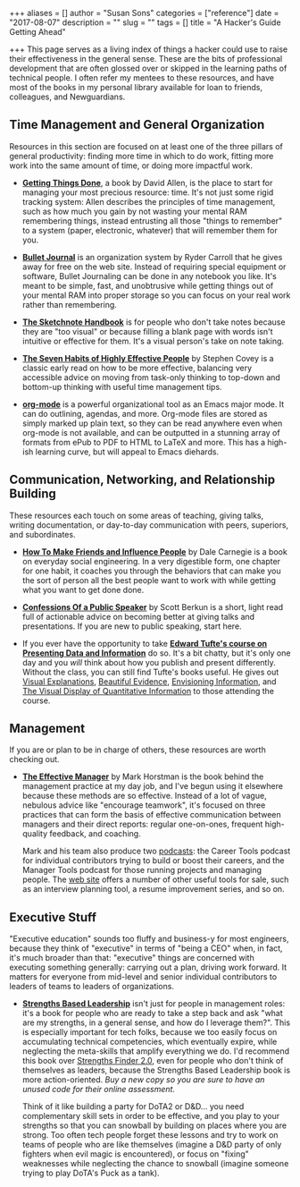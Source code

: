 +++
aliases = []
author = "Susan Sons"
categories = ["reference"]
date = "2017-08-07"
description = ""
slug = ""
tags = []
title = "A Hacker's Guide Getting Ahead"

+++
This page serves as a living index of things a hacker could use to raise their effectiveness in the general sense.  These are the bits of professional development that are often glossed over or skipped in the learning paths of technical people.  I often refer my mentees to these resources, and have most of the books in my personal library available for loan to friends, colleagues, and Newguardians.

## Time Management and General Organization

Resources in this section are focused on at least one of the three pillars of general productivity: finding more time in which to do work, fitting more work into the same amount of time, or doing more impactful work.

- **[Getting Things Done](http://amzn.to/2vxtjlj)**, a book by David Allen, is the place to start for managing your most precious resource: time.  It's not just some rigid tracking system: Allen describes the principles of time management, such as how much you gain by not wasting your mental RAM remembering things, instead entrusting all those "things to remember" to a system (paper, electronic, whatever) that will remember them for you.

- **[Bullet Journal](https://bulletjournal.com)** is an organization system by Ryder Carroll that he gives away for free on the web site.  Instead of requiring special equipment or software, Bullet Journaling can be done in any notebook you like.  It's meant to be simple, fast, and unobtrusive while getting things out of your mental RAM into proper storage so you can focus on your real work rather than remembering.

- **[The Sketchnote Handbook](http://amzn.to/2fma9bv)** is for people who don't take notes because they are "too visual" or because filling a blank page with words isn't intuitive or effective for them.  It's a visual person's take on note taking.

- **[The Seven Habits of Highly Effective People](http://amzn.to/2vx8kPK)** by Stephen Covey is a classic early read on how to be more effective, balancing very accessible advice on moving from task-only thinking to top-down and bottom-up thinking with useful time management tips.

- **[org-mode](http://orgmode.org)** is a powerful organizational tool as an Emacs major mode.  It can do outlining, agendas, and more.  Org-mode files are stored as simply marked up plain text, so they can be read anywhere even when org-mode is not available, and can be outputted in a stunning array of formats from ePub to PDF to HTML to LaTeX and more.  This has a high-ish learning curve, but will appeal to Emacs diehards.

## Communication, Networking, and Relationship Building
These resources each touch on some areas of teaching, giving talks, writing documentation, or day-to-day communication with peers, superiors, and subordinates.

- **[How To Make Friends and Influence People](http://amzn.to/2hDAgMa)** by Dale Carnegie is a book on everyday social engineering.  In a very digestible form, one chapter for one habit, it coaches you through the behaviors that can make you the sort of person all the best people want to work with while getting what you want to get done done.

- **[Confessions Of a Public Speaker](http://amzn.to/2fmRLPM)** by Scott Berkun is a short, light read full of actionable advice on becoming better at giving talks and presentations.  If you are new to public speaking, start here.

- If you ever have the opportunity to take **[Edward Tufte's course on Presenting Data and Information](https://www.edwardtufte.com/tufte/courses)** do so.  It's a bit chatty, but it's only one day and you *will* think about how you publish and present differently.  Without the class, you can still find Tufte's books useful.  He gives out [Visual Explanations](http://amzn.to/2wmub9T), [Beautiful Evidence](http://amzn.to/2hBHznk), [Envisioning Information](http://amzn.to/2flXYvm), and [The Visual Display of Quantitative Information](http://amzn.to/2vc1iyG) to those attending the course.

## Management
If you are or plan to be in charge of others, these resources are worth checking out.

- **[The Effective Manager](http://amzn.to/2uz3hd2)** by Mark Horstman is the book behind the management practice at my day job, and I've begun using it elsewhere because these methods are so effective.  Instead of a lot of vague, nebulous advice like "encourage teamwork", it's focused on three practices that can form the basis of effective communication between managers and their direct reports: regular one-on-ones, frequent high-quality feedback, and coaching.

  Mark and his team also produce two [podcasts](https://www.manager-tools.com/podcasts): the Career Tools podcast for individual contributors trying to build or boost their careers, and the Manager Tools podcast for those running projects and managing people.  The [web site](https://www.manager-tools.com) offers a number of other useful tools for sale, such as an interview planning tool, a resume improvement series, and so on.

## Executive Stuff
"Executive education" sounds too fluffy and business-y for most engineers, because they think of "executive" in terms of "being a CEO" when, in fact, it's much broader than that: "executive" things are concerned with executing something generally: carrying out a plan, driving work forward.  It matters for everyone from mid-level and senior individual contributors to leaders of teams to leaders of organizations.

- **[Strengths Based Leadership](http://amzn.to/2vxtrS3)** isn't just for people in management roles: it's a book for people who are ready to take a step back and ask "what are my strengths, in a general sense, and how do I leverage them?".  This is especially important for tech folks, because we too easily focus on accumulating technical competencies, which eventually expire, while neglecting the meta-skills that amplify everything we do.  I'd recommend this book over [Strengths Finder 2.0](http://amzn.to/2vHX3MS), even for people who don't think of themselves as leaders, because the Strengths Based Leadership book is more action-oriented.  *Buy a new copy so you are sure to have an unused code for their online assessment.*

    Think of it like building a party for DoTA2 or D&D... you need complementary skill sets in order to be effective, and you play to your strengths so that you can snowball by building on places where you are strong.  Too often tech people forget these lessons and try to work on teams of people who are like themselves (imagine a D&D party of only fighters when evil magic is encountered), or focus on "fixing" weaknesses while neglecting the chance to snowball (imagine someone trying to play DoTA's Puck as a tank).